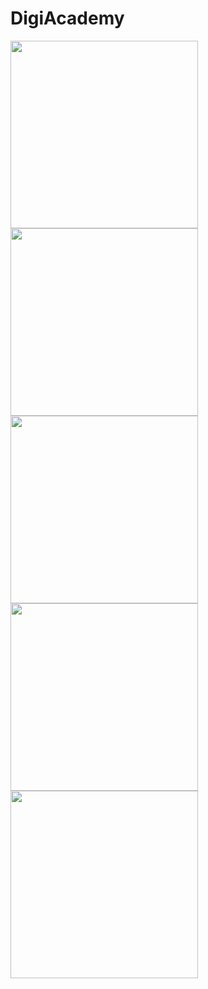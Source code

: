# DigiAcademy


<img src="https://github.com/DevP-ai/DigiAcademy/assets/107491760/fbbd96e5-7ad5-4719-9529-fd6b72751650" width="300">
<img src="https://github.com/DevP-ai/DigiAcademy/assets/107491760/3898be3d-c78e-4831-9f28-d880d468b025" width="300">
<img src="https://github.com/DevP-ai/DigiAcademy/assets/107491760/ca19ed85-1421-43b3-83c3-cd76a5653fb5" width="300"> 
<img src="https://github.com/DevP-ai/DigiAcademy/assets/107491760/78ad5307-9746-4f74-8da3-e9daa27032d1" width="300">
<img src="https://github.com/DevP-ai/DigiAcademy/assets/107491760/25807025-380f-411c-8ec4-57ada6124a4b" width="300">
